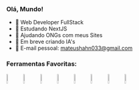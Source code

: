 ### Olá, Mundo!

- 🔭 Web Developer FullStack
- 🌱 Estudando NextJS
- 💛 Ajudando ONGs com meus Sites
- 🤖 Em breve criando IA's
- 💬 E-mail pessoal: mateushahn033@gmail.com

<h3>Ferramentas Favoritas:</h3>
<div>
  <img width='8%' src="https://cdn.jsdelivr.net/gh/devicons/devicon@latest/icons/html5/html5-plain.svg" />
  <img width='8%' src="https://cdn.jsdelivr.net/gh/devicons/devicon@latest/icons/css3/css3-plain.svg" />       
  <img width='8%' src="https://cdn.jsdelivr.net/gh/devicons/devicon@latest/icons/javascript/javascript-plain.svg" />
  <img width='8%' src="https://cdn.jsdelivr.net/gh/devicons/devicon@latest/icons/nextjs/nextjs-plain.svg" />
  <img width='8%' src="https://cdn.jsdelivr.net/gh/devicons/devicon@latest/icons/nodejs/nodejs-original.svg" />
  <img width='8%' src="https://cdn.jsdelivr.net/gh/devicons/devicon@latest/icons/python/python-original.svg" />
  <img width='8%' src="https://cdn.jsdelivr.net/gh/devicons/devicon@latest/icons/django/django-plain.svg" />
  <img width='8%' src="https://cdn.jsdelivr.net/gh/devicons/devicon@latest/icons/mysql/mysql-original.svg" />            
</div>
          
